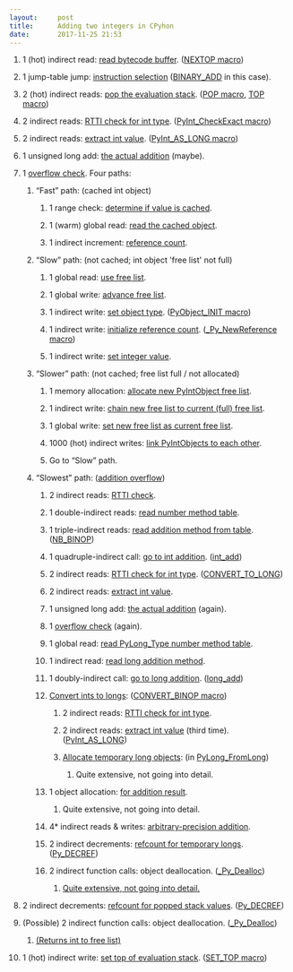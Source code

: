 ```yaml
---
layout:     post
title:      Adding two integers in CPyhon
date:       2017-11-25 21:53
---
```


1.  1 (hot) indirect read: [read bytecode buffer](https://github.com/Garciat/cpython/blob/05469fa1c05acf55bdca05db21822ecdd7f6487a/Python/ceval.c#L1167). ([NEXTOP macro](https://github.com/Garciat/cpython/blob/05469fa1c05acf55bdca05db21822ecdd7f6487a/Python/ceval.c#L874))

2.  1 jump-table jump: [instruction selection](https://github.com/Garciat/cpython/blob/05469fa1c05acf55bdca05db21822ecdd7f6487a/Python/ceval.c#L1199) ([BINARY_ADD](https://github.com/Garciat/cpython/blob/05469fa1c05acf55bdca05db21822ecdd7f6487a/Python/ceval.c#L1464) in this case).

3.  2 (hot) indirect reads: [pop the evaluation stack](https://github.com/Garciat/cpython/blob/05469fa1c05acf55bdca05db21822ecdd7f6487a/Python/ceval.c#L1466-L1467). ([POP macro](https://github.com/Garciat/cpython/blob/05469fa1c05acf55bdca05db21822ecdd7f6487a/Python/ceval.c#L932), [TOP macro](https://github.com/Garciat/cpython/blob/05469fa1c05acf55bdca05db21822ecdd7f6487a/Python/ceval.c#L920))

4.  2 indirect reads: [RTTI check for int type](https://github.com/Garciat/cpython/blob/05469fa1c05acf55bdca05db21822ecdd7f6487a/Python/ceval.c#L1468). ([PyInt_CheckExact macro](https://github.com/Garciat/cpython/blob/74f49ab28b91d3c23524356230feb2724ee9b23f/Include/intobject.h#L32))

5.  2 indirect reads: [extract int value](https://github.com/Garciat/cpython/blob/05469fa1c05acf55bdca05db21822ecdd7f6487a/Python/ceval.c#L1471-L1472). ([PyInt_AS_LONG macro](https://github.com/Garciat/cpython/blob/74f49ab28b91d3c23524356230feb2724ee9b23f/Include/intobject.h#L52))

6.  1 unsigned long add: [the actual addition](https://github.com/Garciat/cpython/blob/05469fa1c05acf55bdca05db21822ecdd7f6487a/Python/ceval.c#L1475) (maybe).

7.  1 [overflow check](https://github.com/Garciat/cpython/blob/05469fa1c05acf55bdca05db21822ecdd7f6487a/Python/ceval.c#L1476). Four paths:

    1.  “Fast” path: (cached int object)

        1.  1 range check: [determine if value is cached](https://github.com/Garciat/cpython/blob/994f04dbf576f4ebafb9de2bc6821e15cb0de0ea/Objects/intobject.c#L91).

        2.  1 (warm) global read: [read the cached object](https://github.com/Garciat/cpython/blob/994f04dbf576f4ebafb9de2bc6821e15cb0de0ea/Objects/intobject.c#L92).

        3.  1 indirect increment: [reference count](https://github.com/Garciat/cpython/blob/994f04dbf576f4ebafb9de2bc6821e15cb0de0ea/Objects/intobject.c#L93).

    2.  “Slow” path: (not cached; int object 'free list' not full)

        1.  1 global read: [use free list](https://github.com/Garciat/cpython/blob/994f04dbf576f4ebafb9de2bc6821e15cb0de0ea/Objects/intobject.c#L108).

        2.  1 global write: [advance free list](https://github.com/Garciat/cpython/blob/994f04dbf576f4ebafb9de2bc6821e15cb0de0ea/Objects/intobject.c#L109).

        3.  1 indirect write: [set object type](https://github.com/Garciat/cpython/blob/994f04dbf576f4ebafb9de2bc6821e15cb0de0ea/Objects/intobject.c#L110). ([PyObject_INIT macro](https://github.com/Garciat/cpython/blob/c83ea137d7e717f764e2f31fc2544f522de7d857/Include/objimpl.h#L163))

        4.  1 indirect write: [initialize reference count](https://github.com/Garciat/cpython/blob/994f04dbf576f4ebafb9de2bc6821e15cb0de0ea/Objects/intobject.c#L110). ([_Py_NewReference macro](https://github.com/Garciat/cpython/blob/e2eacc02bcc9f8977f5f3cea6243f236c508b772/Include/object.h#L755))

        5.  1 indirect write: [set integer value](https://github.com/Garciat/cpython/blob/994f04dbf576f4ebafb9de2bc6821e15cb0de0ea/Objects/intobject.c#L111).

    3.  “Slower” path: (not cached; free list full / not allocated)

        1.  1 memory allocation: [allocate new PyIntObject free list](https://github.com/Garciat/cpython/blob/994f04dbf576f4ebafb9de2bc6821e15cb0de0ea/Objects/intobject.c#L52).

        2.  1 indirect write: [chain new free list to current (full) free list](https://github.com/Garciat/cpython/blob/994f04dbf576f4ebafb9de2bc6821e15cb0de0ea/Objects/intobject.c#L55).

        3.  1 global write: [set new free list as current free list](https://github.com/Garciat/cpython/blob/994f04dbf576f4ebafb9de2bc6821e15cb0de0ea/Objects/intobject.c#L56).

        4.  1000 (hot) indirect writes: [link PyIntObjects to each other](https://github.com/Garciat/cpython/blob/994f04dbf576f4ebafb9de2bc6821e15cb0de0ea/Objects/intobject.c#L62).

        5.  Go to “Slow” path.

    4.  “Slowest” path: ([addition overflow](https://github.com/Garciat/cpython/blob/05469fa1c05acf55bdca05db21822ecdd7f6487a/Python/ceval.c#L1477))

        1.  2 indirect reads: [RTTI check](https://github.com/Garciat/cpython/blob/2a0438d2e4f023b5edf0fcb27151b6ec4357642e/Objects/abstract.c#L929-L931).

        2.  1 double-indirect reads: [read number method table](https://github.com/Garciat/cpython/blob/2a0438d2e4f023b5edf0fcb27151b6ec4357642e/Objects/abstract.c#L930).

        3.  1 triple-indirect reads: [read addition method from table](https://github.com/Garciat/cpython/blob/2a0438d2e4f023b5edf0fcb27151b6ec4357642e/Objects/abstract.c#L930). ([NB_BINOP](https://github.com/Garciat/cpython/blob/2a0438d2e4f023b5edf0fcb27151b6ec4357642e/Objects/abstract.c#L895))

        4.  1 quadruple-indirect call: [go to int addition](https://github.com/Garciat/cpython/blob/2a0438d2e4f023b5edf0fcb27151b6ec4357642e/Objects/abstract.c#L945). ([int_add](https://github.com/Garciat/cpython/blob/994f04dbf576f4ebafb9de2bc6821e15cb0de0ea/Objects/intobject.c#L469))

        5.  2 indirect reads: [RTTI check for int type](https://github.com/Garciat/cpython/blob/994f04dbf576f4ebafb9de2bc6821e15cb0de0ea/Objects/intobject.c#L472-L473). ([CONVERT_TO_LONG](https://github.com/Garciat/cpython/blob/994f04dbf576f4ebafb9de2bc6821e15cb0de0ea/Objects/intobject.c#L428))

        6.  2 indirect reads: [extract int value](https://github.com/Garciat/cpython/blob/994f04dbf576f4ebafb9de2bc6821e15cb0de0ea/Objects/intobject.c#L472-L473).

        7.  1 unsigned long add: [the actual addition](https://github.com/Garciat/cpython/blob/994f04dbf576f4ebafb9de2bc6821e15cb0de0ea/Objects/intobject.c#L475) (again).

        8.  1 [overflow check](https://github.com/Garciat/cpython/blob/994f04dbf576f4ebafb9de2bc6821e15cb0de0ea/Objects/intobject.c#L476) (again).

        9.  1 global read: [read PyLong_Type number method table](https://github.com/Garciat/cpython/blob/994f04dbf576f4ebafb9de2bc6821e15cb0de0ea/Objects/intobject.c#L478).

        10.  1 indirect read: [read long addition method](https://github.com/Garciat/cpython/blob/994f04dbf576f4ebafb9de2bc6821e15cb0de0ea/Objects/intobject.c#L478).

        11.  1 doubly-indirect call: [go to long addition](https://github.com/Garciat/cpython/blob/994f04dbf576f4ebafb9de2bc6821e15cb0de0ea/Objects/intobject.c#L478). ([long_add](https://github.com/Garciat/cpython/blob/445844993b68f102241a600636b0d69394db1c7b/Objects/longobject.c#L2518))

        12.  [Convert ints to longs](https://github.com/Garciat/cpython/blob/445844993b68f102241a600636b0d69394db1c7b/Objects/longobject.c#L2522): ([CONVERT_BINOP macro](https://github.com/Garciat/cpython/blob/445844993b68f102241a600636b0d69394db1c7b/Objects/longobject.c#L1174))

                1.  2 indirect reads: [RTTI check for int type](https://github.com/Garciat/cpython/blob/445844993b68f102241a600636b0d69394db1c7b/Objects/longobject.c#L1154). 

                2.  2 indirect reads: [extract int value](https://github.com/Garciat/cpython/blob/445844993b68f102241a600636b0d69394db1c7b/Objects/longobject.c#L1155) (third time). ([PyInt_AS_LONG](https://github.com/Garciat/cpython/blob/74f49ab28b91d3c23524356230feb2724ee9b23f/Include/intobject.h#L52))

                3.  [Allocate temporary long objects](https://github.com/Garciat/cpython/blob/445844993b68f102241a600636b0d69394db1c7b/Objects/longobject.c#L129): (in [PyLong_FromLong](https://github.com/Garciat/cpython/blob/445844993b68f102241a600636b0d69394db1c7b/Objects/longobject.c#L101))

                    1. Quite extensive, not going into detail.

        13.  1 object allocation: [for addition result](https://github.com/Garciat/cpython/blob/445844993b68f102241a600636b0d69394db1c7b/Objects/longobject.c#L2445).

                1.  Quite extensive, not going into detail.

        14.  4* indirect reads &amp; writes: [arbitrary-precision addition](https://github.com/Garciat/cpython/blob/445844993b68f102241a600636b0d69394db1c7b/Objects/longobject.c#L2446-L2458).

        15.  2 indirect decrements: [refcount for temporary longs](https://github.com/Garciat/cpython/blob/445844993b68f102241a600636b0d69394db1c7b/Objects/longobject.c#L2539-L2540). ([Py_DECREF](https://github.com/Garciat/cpython/blob/e2eacc02bcc9f8977f5f3cea6243f236c508b772/Include/object.h#L771))

        16.  2 indirect function calls: object deallocation. ([_Py_Dealloc](https://github.com/Garciat/cpython/blob/e2eacc02bcc9f8977f5f3cea6243f236c508b772/Include/object.h#L762))

                1. [Quite extensive, not going into detail.](https://github.com/Garciat/cpython/blob/1edd2f6241df29eb2ae67c3ad9fa3872670d47e9/Objects/obmalloc.c#L994)

8.  2 indirect decrements: [refcount for popped stack values](https://github.com/Garciat/cpython/blob/05469fa1c05acf55bdca05db21822ecdd7f6487a/Python/ceval.c#L1490-L1492). ([Py_DECREF](https://github.com/Garciat/cpython/blob/e2eacc02bcc9f8977f5f3cea6243f236c508b772/Include/object.h#L771))

9.  (Possible) 2 indirect function calls: object deallocation. ([_Py_Dealloc](https://github.com/Garciat/cpython/blob/e2eacc02bcc9f8977f5f3cea6243f236c508b772/Include/object.h#L762))

    1.  [(Returns int to free list)](https://github.com/Garciat/cpython/blob/994f04dbf576f4ebafb9de2bc6821e15cb0de0ea/Objects/intobject.c#L132)

10.  1 (hot) indirect write: [set top of evaluation stack](https://github.com/Garciat/cpython/blob/05469fa1c05acf55bdca05db21822ecdd7f6487a/Python/ceval.c#L1493). ([SET_TOP macro](https://github.com/Garciat/cpython/blob/05469fa1c05acf55bdca05db21822ecdd7f6487a/Python/ceval.c#L925))
